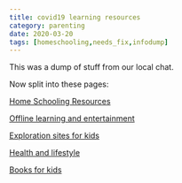 ```yaml
---
title: covid19 learning resources
category: parenting
date: 2020-03-20
tags: [homeschooling,needs_fix,infodump]
---
```


This was a dump of stuff from our local chat.

Now split into these pages:

[Home Schooling Resources](/-/-/wiki/home_schooling_resources/)

[Offline learning and entertainment](/-/-/wiki/offline_learning_and_entertainment/)

[Exploration sites for kids](/-/-/wiki/exploration_sites_for_kids/)

[Health and lifestyle](/-/-/wiki/health_and_lifestyle/)

[Books for kids](/-/-/wiki/books_for_kids/)


